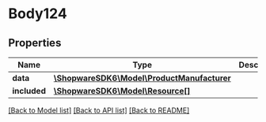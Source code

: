 # Body124

## Properties
Name | Type | Description | Notes
------------ | ------------- | ------------- | -------------
**data** | [**\ShopwareSDK6\Model\ProductManufacturer**](ProductManufacturer.md) |  | [optional] 
**included** | [**\ShopwareSDK6\Model\Resource[]**](Resource.md) |  | [optional] 

[[Back to Model list]](../../README.md#documentation-for-models) [[Back to API list]](../../README.md#documentation-for-api-endpoints) [[Back to README]](../../README.md)

